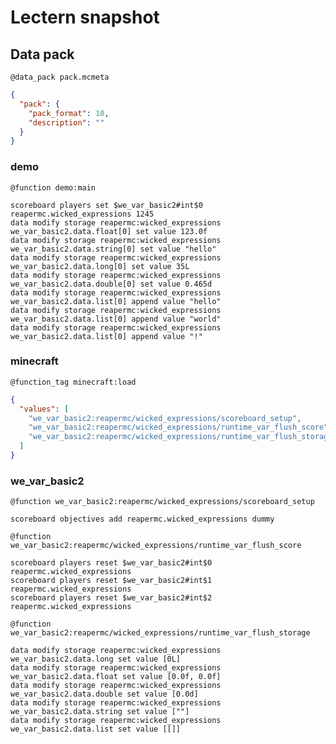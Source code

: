 # Lectern snapshot

## Data pack

`@data_pack pack.mcmeta`

```json
{
  "pack": {
    "pack_format": 10,
    "description": ""
  }
}
```

### demo

`@function demo:main`

```mcfunction
scoreboard players set $we_var_basic2#int$0 reapermc.wicked_expressions 1245
data modify storage reapermc:wicked_expressions we_var_basic2.data.float[0] set value 123.0f
data modify storage reapermc:wicked_expressions we_var_basic2.data.string[0] set value "hello"
data modify storage reapermc:wicked_expressions we_var_basic2.data.long[0] set value 35L
data modify storage reapermc:wicked_expressions we_var_basic2.data.double[0] set value 0.465d
data modify storage reapermc:wicked_expressions we_var_basic2.data.list[0] append value "hello"
data modify storage reapermc:wicked_expressions we_var_basic2.data.list[0] append value "world"
data modify storage reapermc:wicked_expressions we_var_basic2.data.list[0] append value "!"
```

### minecraft

`@function_tag minecraft:load`

```json
{
  "values": [
    "we_var_basic2:reapermc/wicked_expressions/scoreboard_setup",
    "we_var_basic2:reapermc/wicked_expressions/runtime_var_flush_score",
    "we_var_basic2:reapermc/wicked_expressions/runtime_var_flush_storage"
  ]
}
```

### we_var_basic2

`@function we_var_basic2:reapermc/wicked_expressions/scoreboard_setup`

```mcfunction
scoreboard objectives add reapermc.wicked_expressions dummy
```

`@function we_var_basic2:reapermc/wicked_expressions/runtime_var_flush_score`

```mcfunction
scoreboard players reset $we_var_basic2#int$0 reapermc.wicked_expressions
scoreboard players reset $we_var_basic2#int$1 reapermc.wicked_expressions
scoreboard players reset $we_var_basic2#int$2 reapermc.wicked_expressions
```

`@function we_var_basic2:reapermc/wicked_expressions/runtime_var_flush_storage`

```mcfunction
data modify storage reapermc:wicked_expressions we_var_basic2.data.long set value [0L]
data modify storage reapermc:wicked_expressions we_var_basic2.data.float set value [0.0f, 0.0f]
data modify storage reapermc:wicked_expressions we_var_basic2.data.double set value [0.0d]
data modify storage reapermc:wicked_expressions we_var_basic2.data.string set value [""]
data modify storage reapermc:wicked_expressions we_var_basic2.data.list set value [[]]
```
